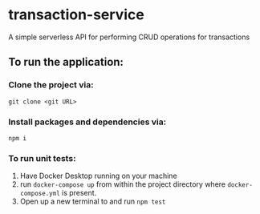 # transaction-service
A simple serverless API for performing CRUD operations for transactions

## To run the application:
### Clone the project via:
`git clone <git URL>`

### Install packages and dependencies via:
`npm i`

### To run unit tests:
1. Have Docker Desktop running on your machine
2. run `docker-compose up` from within the project directory where `docker-compose.yml` is present.
3. Open up a new terminal to and run `npm test`



